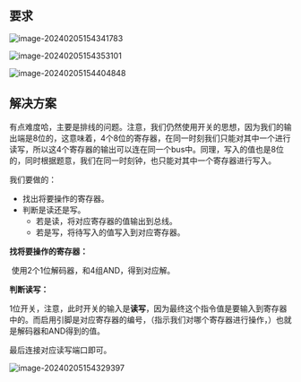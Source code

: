 ## 要求

![image-20240205154341783](C:\Users\Lenovo\AppData\Roaming\Typora\typora-user-images\image-20240205154341783.png)

![image-20240205154353101](C:\Users\Lenovo\AppData\Roaming\Typora\typora-user-images\image-20240205154353101.png)

![image-20240205154404848](C:\Users\Lenovo\AppData\Roaming\Typora\typora-user-images\image-20240205154404848.png)

## 解决方案

有点难度哈，主要是排线的问题。注意，我们仍然使用开关的思想，因为我们的输出端是8位的，这意味着，4个8位的寄存器，在同一时刻我们只能对其中一个进行读写，所以这4个寄存器的输出可以连在同一个bus中。同理，写入的值也是8位的，同时根据题意，我们在同一时刻钟，也只能对其中一个寄存器进行写入。

我们要做的：

* 找出将要操作的寄存器。
* 判断是读还是写。
  * 若是读，将对应寄存器的值输出到总线。
  * 若是写，将待写入的值写入到对应寄存器。

**找将要操作的寄存器：**

​	使用2个1位解码器，和4组AND，得到对应解。

**判断读写：**

​	1位开关，注意，此时开关的输入是**读写**，因为最终这个指令值是要输入到寄存器中的。而启用引脚是对应寄存器的编号，（指示我们对哪个寄存器进行操作，）也就是解码器和AND得到的值。

最后连接对应读写端口即可。

![image-20240205154329397](C:\Users\Lenovo\AppData\Roaming\Typora\typora-user-images\image-20240205154329397.png)